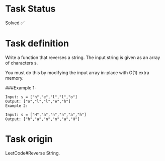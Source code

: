 Task Status
===========
Solved ✅


Task definition
================
Write a function that reverses a string. The input string is given as an array of characters s.

You must do this by modifying the input array in-place with O(1) extra memory.

###Example 1:
```
Input: s = ["h","e","l","l","o"]
Output: ["o","l","l","e","h"]
Example 2:
```

```
Input: s = ["H","a","n","n","a","h"]
Output: ["h","a","n","n","a","H"]
```
 
Task origin
============
LeetCode#Reverse String.